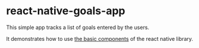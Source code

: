 # react-native-goals-app

This simple app tracks a list of goals entered by the users.

It demonstrates how to use [the basic components](https://reactnative.dev/docs/components-and-apis) of the react native library.
